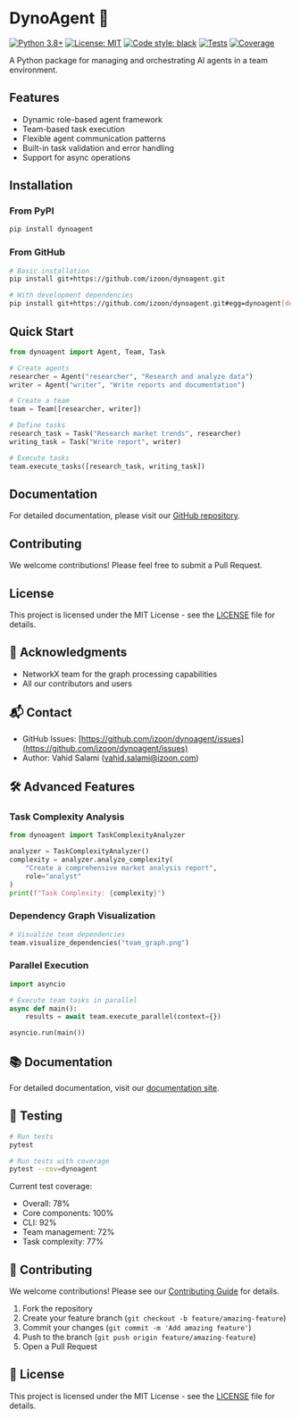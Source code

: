 # DynoAgent 🤖

[![Python 3.8+](https://img.shields.io/badge/python-3.8+-blue.svg)](https://www.python.org/downloads/)
[![License: MIT](https://img.shields.io/badge/License-MIT-yellow.svg)](https://opensource.org/licenses/MIT)
[![Code style: black](https://img.shields.io/badge/code%20style-black-000000.svg)](https://github.com/psf/black)
[![Tests](https://github.com/izoon/dynoagent/actions/workflows/tests.yml/badge.svg)](https://github.com/izoon/dynoagent/actions/workflows/tests.yml)
[![Coverage](https://img.shields.io/badge/coverage-78%25-green.svg)](https://github.com/izoon/dynoagent/actions/workflows/tests.yml)

A Python package for managing and orchestrating AI agents in a team environment.

## Features

- Dynamic role-based agent framework
- Team-based task execution
- Flexible agent communication patterns
- Built-in task validation and error handling
- Support for async operations

## Installation

### From PyPI

```bash
pip install dynoagent
```

### From GitHub

```bash
# Basic installation
pip install git+https://github.com/izoon/dynoagent.git

# With development dependencies
pip install git+https://github.com/izoon/dynoagent.git#egg=dynoagent[dev]
```

## Quick Start

```python
from dynoagent import Agent, Team, Task

# Create agents
researcher = Agent("researcher", "Research and analyze data")
writer = Agent("writer", "Write reports and documentation")

# Create a team
team = Team([researcher, writer])

# Define tasks
research_task = Task("Research market trends", researcher)
writing_task = Task("Write report", writer)

# Execute tasks
team.execute_tasks([research_task, writing_task])
```

## Documentation

For detailed documentation, please visit our [GitHub repository](https://github.com/izoon/dynoagent#readme).

## Contributing

We welcome contributions! Please feel free to submit a Pull Request.

## License

This project is licensed under the MIT License - see the [LICENSE](LICENSE) file for details.

## 🙏 Acknowledgments

- NetworkX team for the graph processing capabilities
- All our contributors and users

## 📬 Contact

- GitHub Issues: [https://github.com/izoon/dynoagent/issues](https://github.com/izoon/dynoagent/issues)
- Author: Vahid Salami (vahid.salami@izoon.com)

## 🛠️ Advanced Features

### Task Complexity Analysis

```python
from dynoagent import TaskComplexityAnalyzer

analyzer = TaskComplexityAnalyzer()
complexity = analyzer.analyze_complexity(
    "Create a comprehensive market analysis report",
    role="analyst"
)
print(f"Task Complexity: {complexity}")
```

### Dependency Graph Visualization

```python
# Visualize team dependencies
team.visualize_dependencies("team_graph.png")
```

### Parallel Execution

```python
import asyncio

# Execute team tasks in parallel
async def main():
    results = await team.execute_parallel(context={})

asyncio.run(main())
```

## 📚 Documentation

For detailed documentation, visit our [documentation site](https://dynoagent.readthedocs.io/).

## 🧪 Testing

```bash
# Run tests
pytest

# Run tests with coverage
pytest --cov=dynoagent
```

Current test coverage:
- Overall: 78%
- Core components: 100%
- CLI: 92%
- Team management: 72%
- Task complexity: 77%

## 🤝 Contributing

We welcome contributions! Please see our [Contributing Guide](CONTRIBUTING.md) for details.

1. Fork the repository
2. Create your feature branch (`git checkout -b feature/amazing-feature`)
3. Commit your changes (`git commit -m 'Add amazing feature'`)
4. Push to the branch (`git push origin feature/amazing-feature`)
5. Open a Pull Request

## 📄 License

This project is licensed under the MIT License - see the [LICENSE](LICENSE) file for details. 